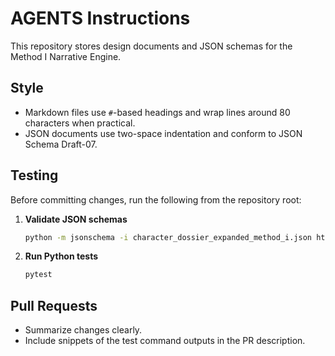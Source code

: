 # AGENTS Instructions

This repository stores design documents and JSON schemas for the Method I Narrative Engine.

## Style
- Markdown files use `#`-based headings and wrap lines around 80 characters when practical.
- JSON documents use two-space indentation and conform to JSON Schema Draft-07.

## Testing
Before committing changes, run the following from the repository root:

1. **Validate JSON schemas**
   ```bash
   python -m jsonschema -i character_dossier_expanded_method_i.json https://json-schema.org/draft-07/schema
   ```
2. **Run Python tests**
   ```bash
   pytest
   ```

## Pull Requests
- Summarize changes clearly.
- Include snippets of the test command outputs in the PR description.
